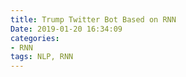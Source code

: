 ```yaml
---
title: Trump Twitter Bot Based on RNN
Date: 2019-01-20 16:34:09
categories: 
- RNN
tags: NLP, RNN
---
```


